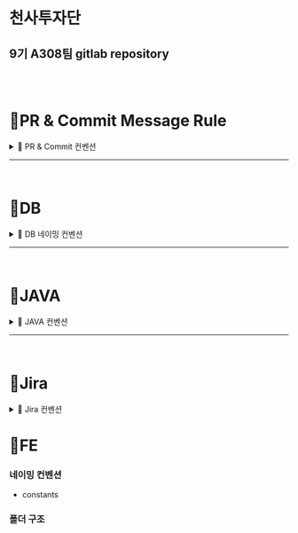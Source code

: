 # 천사투자단

## 9기 A308팀 gitlab repository

<br/>
<br/>

# 📝PR & Commit Message Rule

<details>
<summary>📌 PR & Commit 컨벤션</summary>

### Pull Request

- 명령 / 스프린트 명 / 이름

### Commit Message

- 명령 / 스토리 또는 테스크 / 내용

### Command keyword

- :heavy_plus_sign: ADD : 파일, 디렉토리 추가
- :black_nib: MOD : 파일 수정 (파일명 수정도)
- :scissors: DEL : 파일, 디렉토리 삭제
- :open_file_folder: MOVE : 파일, 디렉토리 이동
- :boom: MERGE : 브랜치 충돌 후 직접 Merge

## Branch Rule

### Branch classification

- master: 배포 가능한 안정된 버전
- develop: 기능 개발중인 브랜치, 모든 기능 개발은 develop의 하위 브랜치에서 진행
- feature: 개발중인 기능명으로 브랜치 생성, 영문 소문자와 언더바(\_)로 구성

예시

> master <br/>
> develop <br/> > &nbsp; └ frontend <br/> > &nbsp;&nbsp;&nbsp;&nbsp;&nbsp; └ login <br/> > &nbsp; └ backend <br/> > &nbsp;&nbsp;&nbsp;&nbsp;&nbsp; └ reservation <br/>

### Git branch 사용법

- 현재 branch 확인<br/>
  `git branch`
- 새로운 branch 생성하기<br/>
  `git branch 브랜치명`
- branch 이동하기<br/>
  `git switch 브랜치명`
- branch를 생성하면서 이동하기<br/>
  `git switch -c 브랜치명`
- 변경사항 복원하기<br/>
  `git restore 파일명`
- branch 삭제하기<br/>
  `git branch -d 브랜치명`
- branch push하기<br/>
`git push -u origin 브랜치명` (원격 레포지토리에 브랜치가 없을 때)<br/>
`git push`
</details>

---

<br/>

# 📝DB

<details>
<summary>📌 DB 네이밍 컨벤션</summary>

## **1. 테이블 및 기타 관계는 단수형을 사용한다**

## **2. 테이블명 설정시 예약어, 약어는 피한다**

- 유기견 놀이 예약테이블 : ~~RV-devise~~ -> reservation-device

## **3. 테이블명은 소문자로 작성한다**

```
- 두 개 이상의 단어를 조합해서 쓸 때는 스네이크케이스로 쓴다.
- 한 단어일때는 소문자로 적는다.
```

## **4. 필드명은 스네이크 케이스 사용한다**

```
유기견 테이블 - 몸무게 : weight
```

## **5. 기본키 필드는 `접두어_no` 형식을 사용한다**

```
유기견놀이예약고유번호 : reservation_device_no
```

## **6. 외래키 필드이름은 참조한 테이블의 기본키 필드명을 사용한다**

```
입양후기게시판(post) 에서 이용자(member) 참조
-> 외래키 명 : member_no
```

## `DB 명명 규칙의 중요성`

#### ☑️ 이름은 오래간다.

데이터 구조는 일반적으로 어플리케이션 코드보다 훨씬 지속력이 높아 **영향력이 오래간다.**

#### ☑️ 이름은 계약이다.

한번 컬럼이나 테이블 이름을 정해 놓으면 개발 단계에서는 그 이름을 그대로 사용하기 때문에
**만약 컬럼과 테이블의 이름이 변경된다면 의존하고 있던 코드에서도 수정**이 일어나야 한다.

#### ☑️ 개발자 환경의 차이.

이름이 잘 정의된 테이블, 컬럼이 있다면 **개발자 본인과 다른 개발자들도 DB구조를 이해하는데 적은 시간이 소요된다.**

</details>

---

<br/>

# 📝JAVA

<details>
<summary>📌 JAVA 컨벤션</summary>

[참고사이트](https://google.github.io/styleguide/javaguide.html)

### 인코딩(ENCODING)

기본 UTF-8

### 자바 소스 파일 구조

1. 시작 주석(있을 경우)  
   ![image](https://github.com/yoonoi/algo-study/assets/94058311/8f21856d-df7b-404c-ad30-860597144e47)

2. Package & Import 명세  
   ![image](https://github.com/yoonoi/algo-study/assets/94058311/a036bb32-8b07-4088-97f4-3b184355b541)

3. 최상위 Class 및 Interface 선언

### 선언 ★

- static import에만 와일드 카드(\*)를 허용한다.  
  (클래스를 import할 때는 와일드 카드없이 모든 클래스명을 다 쓴다.)
  ![image](https://github.com/yoonoi/ssafy-project/assets/94058311/b1c6d786-7315-45cf-abf1-4164a6dca6a6)
- 클래스/메서드/멤버변수의 제한자는 아래의 순서로 쓴다.  
   (https://docs.oracle.com/javase/specs/jls/se7/html/jls-18.html 참조)
  ![image](https://github.com/yoonoi/ssafy-project/assets/94058311/bea8036c-e738-473e-a7da-f244c6f12cb7)
- 어노테이션 선언 후 새 줄을 사용한다. 단, 파라미터가 없는 어노테이션은 같은 줄에 선언할 수 있다.
- 문장이 끝나는 ; 뒤에는 새 줄을 삽입한다.
- 하나의 선언문에는 하나의 변수만 작성한다.
  ![image](https://github.com/yoonoi/ssafy-project/assets/94058311/713beb9c-2ada-449c-8523-d08173d487c1)
- 배열 선언에 오는 대괄호([])는 타입의 바로 뒤에 붙인다.
  ![image](https://github.com/yoonoi/ssafy-project/assets/94058311/8344861d-e095-45f3-8635-9017d939a0d2)
- long형의 숫자에는 마지막에 대문자'L'을 붙인다.

</details>

---

<br/>

# 📝Jira

<details>
<summary>📌 Jira 컨벤션</summary>

[Jira 컨벤션 참고](https://upsw-p.tistory.com/25)

## 🚗스프린트

- 각 스프린트는 1주일을 기준으로 진행한다.
- 각 스프린트 기준으로 일인당 40 Point의 스토리 포인트가 부여된다.
  - 하루에 8포인트 ( 8시간 ) \* 5 = 40 Point

## 🚓이슈 등록

- 이슈 등록은 개인이 JIRA Convention에 맞추어 등록한다.
- 이슈 등록 후 해당 이슈에 본인 파트의 팀원을 등록한다.

## 🚕이슈관리

- 최초 이슈를 할당받으면 담당자는 스토리 포인트를 부여한다.
- 또한 해당 이슈의 우선순위를 설정한다.
- 작업 들어가기 전 할 일 --> 진행 중
- 진행 완료하면 --> 완료로 상태를 최신화한다.
- 설명란에 최대한 자세히 해당 이슈에 있어서 `담당자`가 작성한다.
- 모든 이슈 관련 문의는 댓글 기능을 통해 이뤄지며 SNS/전화는 지양한다.

## 🚌작업유형

### - Epic(에픽)

- 큰 단위의 업무(기능 명세서 기준, 중분류 단위)로 에픽을 생성한다.
- 매주 월요일 스프린트를 들어가기 전에 Epic들을 검토하고 수정사항과 수행해야하는 하위 Task 들을 정한다.
- 논의한 Epic을 기본으로 해당 Epic에 담당자를 지정하여 생성한다.

### - Task(작업)

- Epic 하위에 기능명세서의 소분류 기준으로 task를 생성한다.
- task의 Description에 스토리를 적는다.
- 스프린트에 넣을 때, `서브테스크 단위를 사용하지 않기 위해서` 생성컨벤션에 맞춰서 해당이슈를 재생성하여 추가한다.

```js
[생성컨벤션]

ex) [BE]1-1-1 일반회원가입 , [FE]1-1-1 일반회원가입, [IOT]1-1-3 기기조작

[BE] : Back-end

[FE] : Front-end

[IOT] : Internet of Things
```

### - 스토리

- 기능 구현에 해당하지 않는 기타 내용들을 스토리로 작성한다.

</details>

# 📝FE

### 네이밍 컨벤션

- constants

### 폴더 구조
